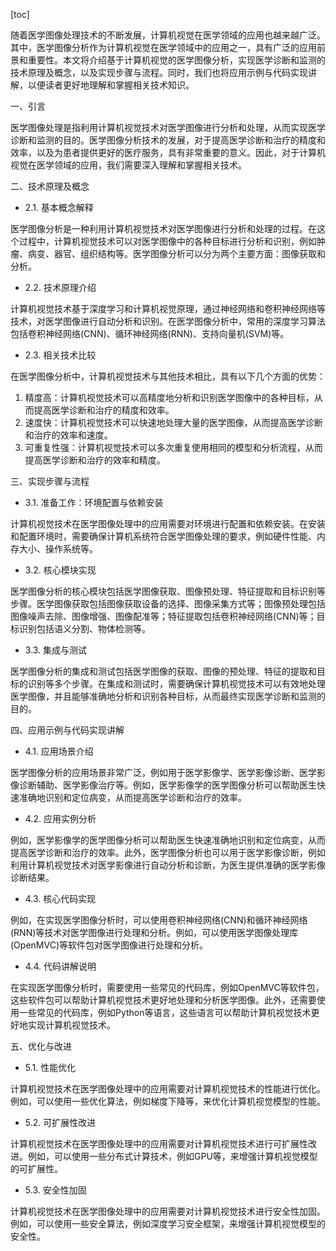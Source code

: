 
[toc]                    
                
                
随着医学图像处理技术的不断发展，计算机视觉在医学领域的应用也越来越广泛。其中，医学图像分析作为计算机视觉在医学领域中的应用之一，具有广泛的应用前景和重要性。本文将介绍基于计算机视觉的医学图像分析，实现医学诊断和监测的技术原理及概念，以及实现步骤与流程。同时，我们也将应用示例与代码实现讲解，以便读者更好地理解和掌握相关技术知识。

一、引言

医学图像处理是指利用计算机视觉技术对医学图像进行分析和处理，从而实现医学诊断和监测的目的。医学图像分析技术的发展，对于提高医学诊断和治疗的精度和效率，以及为患者提供更好的医疗服务，具有非常重要的意义。因此，对于计算机视觉在医学领域的应用，我们需要深入理解和掌握相关技术。

二、技术原理及概念

- 2.1. 基本概念解释

医学图像分析是一种利用计算机视觉技术对医学图像进行分析和处理的过程。在这个过程中，计算机视觉技术可以对医学图像中的各种目标进行分析和识别，例如肿瘤、病变、器官、组织结构等。医学图像分析可以分为两个主要方面：图像获取和分析。

- 2.2. 技术原理介绍

计算机视觉技术基于深度学习和计算机视觉原理，通过神经网络和卷积神经网络等技术，对医学图像进行自动分析和识别。在医学图像分析中，常用的深度学习算法包括卷积神经网络(CNN)、循环神经网络(RNN)、支持向量机(SVM)等。

- 2.3. 相关技术比较

在医学图像分析中，计算机视觉技术与其他技术相比，具有以下几个方面的优势：

1. 精度高：计算机视觉技术可以高精度地分析和识别医学图像中的各种目标，从而提高医学诊断和治疗的精度和效率。
2. 速度快：计算机视觉技术可以快速地处理大量的医学图像，从而提高医学诊断和治疗的效率和速度。
3. 可重复性强：计算机视觉技术可以多次重复使用相同的模型和分析流程，从而提高医学诊断和治疗的效率和精度。

三、实现步骤与流程

- 3.1. 准备工作：环境配置与依赖安装

计算机视觉技术在医学图像处理中的应用需要对环境进行配置和依赖安装。在安装和配置环境时，需要确保计算机系统符合医学图像处理的要求，例如硬件性能、内存大小、操作系统等。

- 3.2. 核心模块实现

医学图像分析的核心模块包括医学图像获取、图像预处理、特征提取和目标识别等步骤。医学图像获取包括图像获取设备的选择、图像采集方式等；图像预处理包括图像噪声去除、图像增强、图像配准等；特征提取包括卷积神经网络(CNN)等；目标识别包括语义分割、物体检测等。

- 3.3. 集成与测试

医学图像分析的集成和测试包括医学图像的获取、图像的预处理、特征的提取和目标的识别等多个步骤。在集成和测试时，需要确保计算机视觉技术可以有效地处理医学图像，并且能够准确地分析和识别各种目标，从而最终实现医学诊断和监测的目的。

四、应用示例与代码实现讲解

- 4.1. 应用场景介绍

医学图像分析的应用场景非常广泛，例如用于医学影像学、医学影像诊断、医学影像诊断辅助、医学影像治疗等。例如，医学影像学的医学图像分析可以帮助医生快速准确地识别和定位病变，从而提高医学诊断和治疗的效率。

- 4.2. 应用实例分析

例如，医学影像学的医学图像分析可以帮助医生快速准确地识别和定位病变，从而提高医学诊断和治疗的效率。此外，医学图像分析也可以用于医学影像诊断，例如利用计算机视觉技术对医学影像进行自动分析和诊断，为医生提供准确的医学影像诊断结果。

- 4.3. 核心代码实现

例如，在实现医学图像分析时，可以使用卷积神经网络(CNN)和循环神经网络(RNN)等技术对医学图像进行处理和分析。例如，可以使用医学图像处理库(OpenMVC)等软件包对医学图像进行处理和分析。

- 4.4. 代码讲解说明

在实现医学图像分析时，需要使用一些常见的代码库，例如OpenMVC等软件包，这些软件包可以帮助计算机视觉技术更好地处理和分析医学图像。此外，还需要使用一些常见的代码库，例如Python等语言，这些语言可以帮助计算机视觉技术更好地实现计算机视觉技术。

五、优化与改进

- 5.1. 性能优化

计算机视觉技术在医学图像处理中的应用需要对计算机视觉技术的性能进行优化。例如，可以使用一些优化算法，例如梯度下降等，来优化计算机视觉模型的性能。

- 5.2. 可扩展性改进

计算机视觉技术在医学图像处理中的应用需要对计算机视觉技术进行可扩展性改进。例如，可以使用一些分布式计算技术，例如GPU等，来增强计算机视觉模型的可扩展性。

- 5.3. 安全性加固

计算机视觉技术在医学图像处理中的应用需要对计算机视觉技术进行安全性加固。例如，可以使用一些安全算法，例如深度学习安全框架，来增强计算机视觉模型的安全性。

